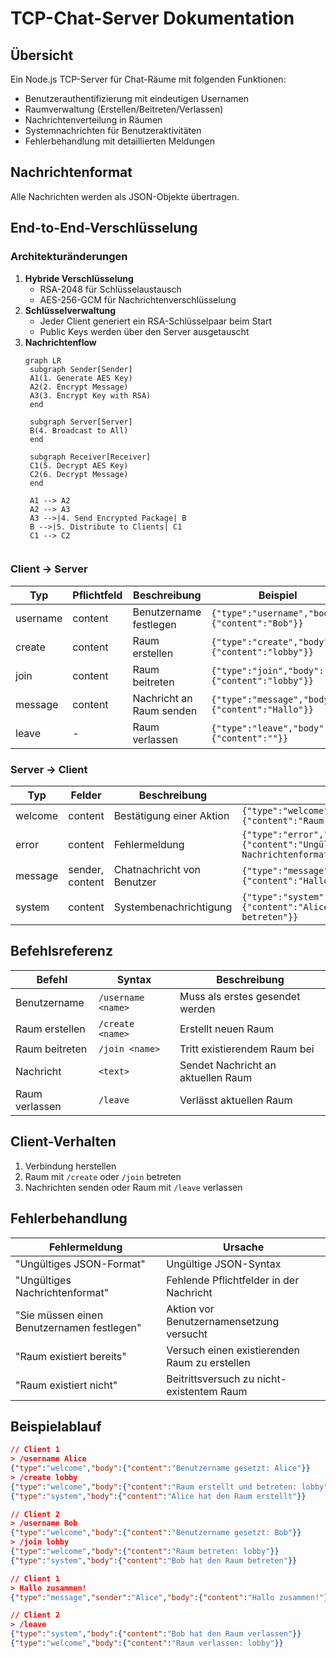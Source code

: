 # TCP-Chat-Server Dokumentation

## Übersicht
Ein Node.js TCP-Server für Chat-Räume mit folgenden Funktionen:
- Benutzerauthentifizierung mit eindeutigen Usernamen
- Raumverwaltung (Erstellen/Beitreten/Verlassen)
- Nachrichtenverteilung in Räumen
- Systemnachrichten für Benutzeraktivitäten
- Fehlerbehandlung mit detaillierten Meldungen

## Nachrichtenformat
Alle Nachrichten werden als JSON-Objekte übertragen.

## End-to-End-Verschlüsselung

### Architekturänderungen
1. **Hybride Verschlüsselung**
   - RSA-2048 für Schlüsselaustausch
   - AES-256-GCM für Nachrichtenverschlüsselung
2. **Schlüsselverwaltung**
   - Jeder Client generiert ein RSA-Schlüsselpaar beim Start
   - Public Keys werden über den Server ausgetauscht
3. **Nachrichtenflow**
   ```mermaid
   graph LR
    subgraph Sender[Sender]
    A1(1. Generate AES Key)
    A2(2. Encrypt Message)
    A3(3. Encrypt Key with RSA)
    end

    subgraph Server[Server]
    B(4. Broadcast to All)
    end

    subgraph Receiver[Receiver]
    C1(5. Decrypt AES Key)
    C2(6. Decrypt Message)
    end

    A1 --> A2
    A2 --> A3
    A3 -->|4. Send Encrypted Package| B
    B -->|5. Distribute to Clients| C1
    C1 --> C2


### Client → Server
| Typ        | Pflichtfeld | Beschreibung                       | Beispiel                                      |
|------------|-------------|------------------------------------|-----------------------------------------------|
| username   | content     | Benutzername festlegen             | `{"type":"username","body":{"content":"Bob"}}`|
| create     | content     | Raum erstellen                     | `{"type":"create","body":{"content":"lobby"}}`|
| join       | content     | Raum beitreten                     | `{"type":"join","body":{"content":"lobby"}}`  |
| message    | content     | Nachricht an Raum senden            | `{"type":"message","body":{"content":"Hallo"}}`|
| leave      | -           | Raum verlassen                     | `{"type":"leave","body":{"content":""}}`      |

### Server → Client
| Typ       | Felder         | Beschreibung                       | Beispiel                                      |
|-----------|----------------|------------------------------------|-----------------------------------------------|
| welcome   | content        | Bestätigung einer Aktion           | `{"type":"welcome","body":{"content":"Raum verlassen: lobby"}}` |
| error     | content        | Fehlermeldung                      | `{"type":"error","body":{"content":"Ungültiges Nachrichtenformat"}}` |
| message   | sender, content| Chatnachricht von Benutzer         | `{"type":"message","sender":"Bob","body":{"content":"Hallo"}}` |
| system    | content        | Systembenachrichtigung             | `{"type":"system","body":{"content":"Alice hat den Raum betreten"}}` |

## Befehlsreferenz
| Befehl          | Syntax            | Beschreibung                       |
|-----------------|-------------------|------------------------------------|
| Benutzername    | `/username <name>`| Muss als erstes gesendet werden    |
| Raum erstellen  | `/create <name>`  | Erstellt neuen Raum                |
| Raum beitreten  | `/join <name>`    | Tritt existierendem Raum bei       |
| Nachricht       | `<text>`          | Sendet Nachricht an aktuellen Raum |
| Raum verlassen  | `/leave`          | Verlässt aktuellen Raum            |

## Client-Verhalten
1. Verbindung herstellen
2. Raum mit `/create` oder `/join` betreten
3. Nachrichten senden oder Raum mit `/leave` verlassen

## Fehlerbehandlung
| Fehlermeldung                      | Ursache                                       |
|------------------------------------|-----------------------------------------------|
| "Ungültiges JSON-Format"           | Ungültige JSON-Syntax                         |
| "Ungültiges Nachrichtenformat"     | Fehlende Pflichtfelder in der Nachricht       |
| "Sie müssen einen Benutzernamen festlegen" | Aktion vor Benutzernamensetzung versucht      |
| "Raum existiert bereits"           | Versuch einen existierenden Raum zu erstellen |
| "Raum existiert nicht"             | Beitrittsversuch zu nicht-existentem Raum     |

## Beispielablauf
```json
// Client 1
> /username Alice
{"type":"welcome","body":{"content":"Benutzername gesetzt: Alice"}}
> /create lobby
{"type":"welcome","body":{"content":"Raum erstellt und betreten: lobby"}}
{"type":"system","body":{"content":"Alice hat den Raum erstellt"}}

// Client 2
> /username Bob
{"type":"welcome","body":{"content":"Benutzername gesetzt: Bob"}}
> /join lobby
{"type":"welcome","body":{"content":"Raum betreten: lobby"}}
{"type":"system","body":{"content":"Bob hat den Raum betreten"}}

// Client 1
> Hallo zusammen!
{"type":"message","sender":"Alice","body":{"content":"Hallo zusammen!"}}

// Client 2
> /leave
{"type":"system","body":{"content":"Bob hat den Raum verlassen"}}
{"type":"welcome","body":{"content":"Raum verlassen: lobby"}}
